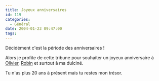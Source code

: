 ```yaml
---
title: Joyeux anniversaires
id: 119
categories:
  - Général
date: 2004-01-23 09:47:00
tags:
---
```


Décidément c'est la période des anniversaires !

Alors je profite de cette tribune pour souhaiter un joyeux anniversaire à [Olivier](http://www.neokraft.net/blog/2004/01/23/431-IlYA "Il y a…"), [Robin](http://www.standblog.com/blog/2004/01/22/93113296-JoyeuxAnniversaire "Joyeux Anniversaire ! ") et surtout à ma dulciné.

Tu n'as plus 20 ans à présent mais tu restes mon trésor.